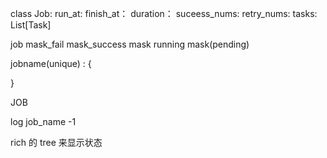 







class Job:
    run_at:
    finish_at：
    duration：
    suceess_nums:
    retry_nums:
    tasks: List[Task] 


job mask_fail mask_success mask running mask(pending)

jobname(unique) : {
   
}


JOB


log job_name -1

rich 的 tree 来显示状态

